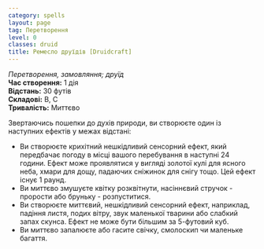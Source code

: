 ```yaml
---
category: spells
layout: page
tag: Перетворення
level: 0
classes: druid
title: Ремесло друїдів [Druidcraft]
---
```


_Перетворення, замовляння; друїд_     
**Час створення:** 1 дія    
**Відстань:** 30 футів    
**Складові:** В, С  
**Тривалість:** Миттєво  

Звертаючись пошепки до духів природи, ви створюєте один із наступних ефектів у межах відстані:
* Ви створюєте крихітний нешкідливий сенсорний ефект, який передбачає погоду в місці вашого перебування в наступні 24 години. Ефект може проявлятися у вигляді золотої кулі для ясного неба, хмари для дощу, падаючих сніжинок для снігу тощо. Цей ефект існує 1 раунд.
* Ви миттєво змушуєте квітку розквітнути, насіннєвий стручок - прорости або бруньку - розпуститися.
* Ви створюєте миттєвий, нешкідливий сенсорний ефект, наприклад, падіння листя, подих вітру, звук маленької тварини або слабкий запах скунса. Ефект не може бути більшим за 5-футовий куб.
* Ви миттєво запалюєте або гасите свічку, смолоскип чи маленьке багаття.
